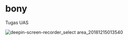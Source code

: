 # bony
Tugas UAS

![deepin-screen-recorder_select area_20181215013540](https://user-images.githubusercontent.com/41277856/50040007-041a0d80-000a-11e9-840b-fd6535226c32.gif)
